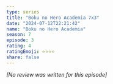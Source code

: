 ```yaml
---
type: series
title: "Boku no Hero Academia 7x3"
date: "2024-07-12T22:21:42"
name: "Boku no Hero Academia"
season: 7
episode: 3
rating: 4
ratingEmoji: ⭐️⭐️⭐️⭐️
share: false
---
```


_[No review was written for this episode]_
